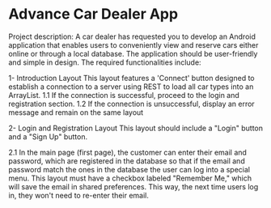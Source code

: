 # Advance Car Dealer App
Project description: A car dealer has requested you to develop an Android application that enables users to conveniently view and reserve cars either online or through a local database. The application should be user-friendly and simple in design. The required functionalities include:

1- Introduction Layout
   This layout features a 'Connect' button designed to establish a connection to a server using REST to load all car types into an ArrayList.
    1.1 If the connection is successful, proceed to the login and registration section.
    1.2 If the connection is unsuccessful, display an error message and remain on the same layout

2- Login and Registration Layout
   This layout should include a "Login" button and a "Sign Up" button.
    
   2.1 In the main page (first page), the customer can enter their email and password, which are registered in the database so that if the email and password match the ones in the database the user can log into a special menu.
   This layout must have a checkbox labeled "Remember Me," which will save the email in shared preferences. This way, the next time users log in, they won't need to re-enter their email.
